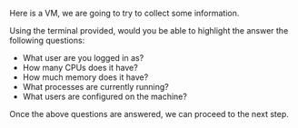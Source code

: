 Here is a VM, we are going to try to collect some information.

Using the terminal provided, would you be able to highlight the answer the following questions:
- What user are you logged in as?
- How many CPUs does it have?
- How much memory does it have?
- What processes are currently running?
- What users are configured on the machine?

Once the above questions are answered, we can proceed to the next step.